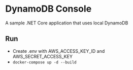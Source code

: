 # DynamoDB Console

A sample .NET Core application that uses local DynamoDB

## Run

- Create .env with AWS_ACCESS_KEY_ID and AWS_SECRET_ACCESS_KEY
- `docker-compose up -d --build`
